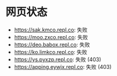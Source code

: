 # 网页状态
- https://sak.kmco.repl.co: 失败
- https://moo.zxco.repl.co: 失败
- https://deo.babox.repl.co: 失败
- https://ko.limkco.repl.co: 失败
- https://ys.pyxzp.repl.co: 失败 (403)
- https://apping.eywjx.repl.co: 失败 (403)
